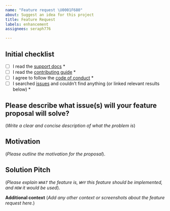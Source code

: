 ```yaml
---
name: "Feature request \U0001F680"
about: Suggest an idea for this project
title: Feature Request
labels: enhancement
assignees: seraph776

---
```


## Initial checklist
- [ ] I read the [support docs](https://github.com/seraph776/webscrape_template/blob/main/SUPPORT.md) *
- [ ] I read the [contributing guide](https://github.com/seraph776/webscrape_template/blob/main/CONTRIBUTING.md) *
- [ ] I agree to follow the [code of conduct](https://github.com/seraph776/webscrape_template/blob/main/CODE-OF-CONDUCT.md) *
- [ ] I searched [issues](https://github.com/seraph776/webscrape_template/issues) and couldn’t find anything (or linked relevant results below) *

## Please describe what issue(s) will your feature proposal will solve?
(_Write a clear and concise description of what the problem is_)

## Motivation   
(_Please outline the motivation for the proposal_).

## Solution Pitch 
(_Please explain `WHAT` the feature is,  `WHY` this feature should be implemented,  and `HOW` it would be used_).

**Additional context**
(_Add any other context or screenshots about the feature request here._)
